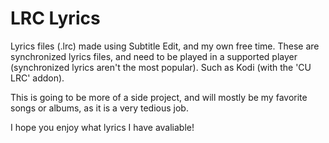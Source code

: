 # LRC Lyrics

Lyrics files (.lrc) made using Subtitle Edit, and my own free time. These are synchronized lyrics files, and need to be played in a supported player (synchronized lyrics aren't the most popular). Such as Kodi (with the 'CU LRC' addon).

This is going to be more of a side project, and will mostly be my favorite songs or albums, as it is a very tedious job.

I hope you enjoy what lyrics I have avaliable!
